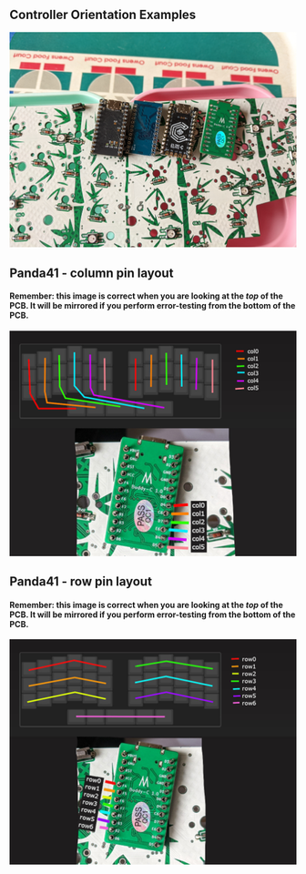 ## Controller Orientation Examples

![Controller Orientation](/troubleshooting-help/controller-orientation.jpg)

## Panda41 - column pin layout

#### Remember: this image is correct when you are looking at the *top* of the PCB. It will be mirrored if you perform error-testing from the bottom of the PCB. 

![Panda41 - column pin layout](/troubleshooting-help/panda41_cols_with_CONTROLLER.jpg)

## Panda41 - row pin layout

#### Remember: this image is correct when you are looking at the *top* of the PCB. It will be mirrored if you perform error-testing from the bottom of the PCB.

![Panda41 - row pin layout](/troubleshooting-help/panda41_rows_with_CONTROLLER.jpg)
